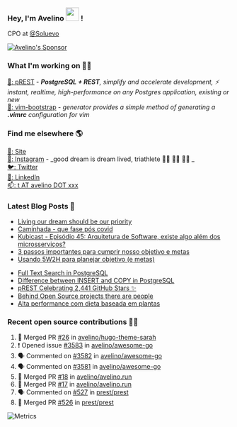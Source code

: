 ### Hey, I'm Avelino <img src="https://media.giphy.com/media/hvRJCLFzcasrR4ia7z/giphy.gif" width="30px"> !

CPO at [@Soluevo](https://soluevo.com.br/)

[![Avelino's Sponsor](https://user-images.githubusercontent.com/31996/90784634-dc4b7480-e2d7-11ea-94b0-48754ff3afb1.png)](https://github.com/sponsors/avelino)

### What I'm working on 👨‍💻

[🐘: pREST](https://github.com/prest/prest) - _**PostgreSQL + REST**, simplify and accelerate development, ⚡ instant, realtime, high-performance on any Postgres application, existing or new_<br />
[📝: vim-bootstrap](https://vim-bootstrap.com) - _generator provides a simple method of generating a **.vimrc** configuration for vim_

### Find me elsewhere 🌎

[🚀: Site](https://avelino.run) <br>
[📸: Instagram](https://instagram.com/avelinorun) - _good dream is dream lived, triathlete 🏊‍♂️ 🚴‍♂️ 🏃‍♂️ _ <br>
[🐦: Twitter](https://twitter.com/avelinorun) <br>
[💼: LinkedIn](https://www.linkedin.com/in/avelinorun) <br>
[📫: t AT avelino DOT xxx](mailto:t+github@avelino.xxx)

### Latest Blog Posts 📕

<!-- BLOG:START -->
- [Living our dream should be our priority](https://avelino.run/quote/lifestyle/living-our-dream-should-be-our-priority/)
- [Caminhada - que fase pós covid](https://avelino.run/quote/lifestyle/caminhada-que-fase-pos-covid/)
- [Kubicast - Episódio 45: Arquitetura de Software, existe algo além dos microsserviços?](https://avelino.run/kubicast-epis%C3%B3dio-45-arquitetura-de-software-existe-algo-al%C3%A9m-dos-microsservi%C3%A7os/)
- [3 passos importantes para cumprir nosso objetivo e metas](https://avelino.run/quote/3-passos-importantes-para-cumprir-nosso-objetivo-e-metas/)
- [Usando 5W2H para planejar objetivo (e metas)](https://avelino.run/quote/usando-5w2h-para-planejar-objetivo-e-metas/)
<!-- BLOG:END -->
<!-- DEVTO:START -->
- [Full Text Search in PostgreSQL](https://dev.to/prestd/full-text-search-in-postgresql-4k6e)
- [Difference between INSERT and COPY in PostgreSQL](https://dev.to/prestd/difference-between-insert-and-copy-in-postgresql-1ifc)
- [pREST Celebrating 2,441 GitHub Stars ✨](https://dev.to/prestd/prest-celebrating-2-441-github-stars-9ln)
- [Behind Open Source projects there are people](https://dev.to/avelino/behind-open-source-projects-there-are-people-hd1)
- [Alta performance com dieta baseada em plantas](https://dev.to/avelino/alta-performance-com-dieta-baseada-em-plantas-ab3)
<!-- DEVTO:END -->

### Recent open source contributions 👨‍💻

<!--START_SECTION:activity-->
1. 🎉 Merged PR [#26](https://github.com/avelino/hugo-theme-sarah/pull/26) in [avelino/hugo-theme-sarah](https://github.com/avelino/hugo-theme-sarah)
2. ❗️ Opened issue [#3583](https://github.com/avelino/awesome-go/issues/3583) in [avelino/awesome-go](https://github.com/avelino/awesome-go)
3. 🗣 Commented on [#3582](https://github.com/avelino/awesome-go/issues/3582) in [avelino/awesome-go](https://github.com/avelino/awesome-go)
4. 🗣 Commented on [#3581](https://github.com/avelino/awesome-go/issues/3581) in [avelino/awesome-go](https://github.com/avelino/awesome-go)
5. 🎉 Merged PR [#18](https://github.com/avelino/avelino.run/pull/18) in [avelino/avelino.run](https://github.com/avelino/avelino.run)
6. 🎉 Merged PR [#17](https://github.com/avelino/avelino.run/pull/17) in [avelino/avelino.run](https://github.com/avelino/avelino.run)
7. 🗣 Commented on [#527](https://github.com/prest/prest/issues/527) in [prest/prest](https://github.com/prest/prest)
8. 🎉 Merged PR [#526](https://github.com/prest/prest/pull/526) in [prest/prest](https://github.com/prest/prest)
<!--END_SECTION:activity-->

![Metrics](https://metrics.lecoq.io/avelino)
<!--
[![Avelino's Github Stats](https://github-readme-stats.vercel.app/api?username=avelino&theme=dracula&border_radius=10&hide_border=true)](https://avelino.run/about/)
-->
